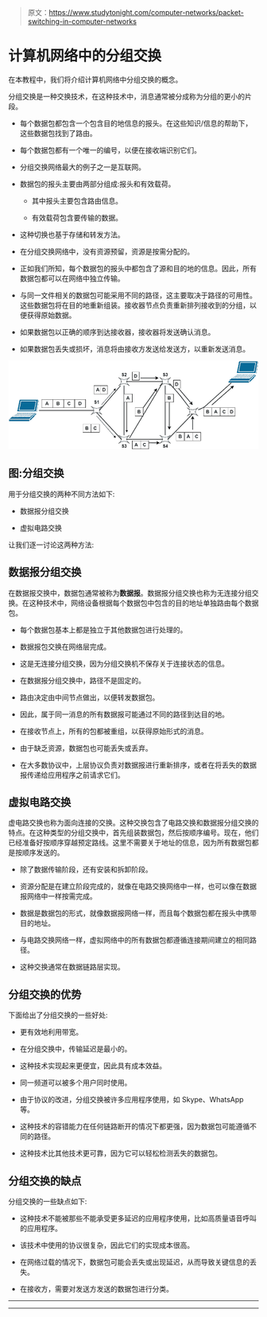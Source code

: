 > 原文：<https://www.studytonight.com/computer-networks/packet-switching-in-computer-networks>

# 计算机网络中的分组交换

在本教程中，我们将介绍计算机网络中分组交换的概念。

分组交换是一种交换技术，在这种技术中，消息通常被分成称为分组的更小的片段。

*   每个数据包都包含一个包含目的地信息的报头。在这些知识/信息的帮助下，这些数据包找到了路由。

*   每个数据包都有一个唯一的编号，以便在接收端识别它们。

*   分组交换网络最大的例子之一是互联网。

*   数据包的报头主要由两部分组成:报头和有效载荷。

    *   其中报头主要包含路由信息。

    *   有效载荷包含要传输的数据。

*   这种切换也基于存储和转发方法。

*   在分组交换网络中，没有资源预留，资源是按需分配的。

*   正如我们所知，每个数据包的报头中都包含了源和目的地的信息。因此，所有数据包都可以在网络中独立传输。

*   与同一文件相关的数据包可能采用不同的路径，这主要取决于路径的可用性。这些数据包将在目的地重新组装。接收器节点负责重新排列接收到的分组，以便获得原始数据。

*   如果数据包以正确的顺序到达接收器，接收器将发送确认消息。

*   如果数据包丢失或损坏，消息将由接收方发送给发送方，以重新发送消息。

![](img/f19f4558f8fa73c19909f55d28b88d60.png)

## 图:分组交换

用于分组交换的两种不同方法如下:

*   数据报分组交换

*   虚拟电路交换

让我们逐一讨论这两种方法:

## 数据报分组交换

在数据报交换中，数据包通常被称为**数据报**。数据报分组交换也称为无连接分组交换。在这种技术中，网络设备根据每个数据包中包含的目的地址单独路由每个数据包。

*   每个数据包基本上都是独立于其他数据包进行处理的。

*   数据报包交换在网络层完成。

*   这是无连接分组交换，因为分组交换机不保存关于连接状态的信息。

*   在数据报分组交换中，路径不是固定的。

*   路由决定由中间节点做出，以便转发数据包。

*   因此，属于同一消息的所有数据报可能通过不同的路径到达目的地。

*   在接收节点上，所有的包都被重组，以获得原始形式的消息。

*   由于缺乏资源，数据包也可能丢失或丢弃。

*   在大多数协议中，上层协议负责对数据报进行重新排序，或者在将丢失的数据报传递给应用程序之前请求它们。

## 虚拟电路交换

虚电路交换也称为面向连接的交换。这种交换包含了电路交换和数据报分组交换的特点。在这种类型的分组交换中，首先组装数据包，然后按顺序编号。现在，他们已经准备好按顺序穿越预定路线。这里不需要关于地址的信息，因为所有数据包都是按顺序发送的。

*   除了数据传输阶段，还有安装和拆卸阶段。

*   资源分配是在建立阶段完成的，就像在电路交换网络中一样，也可以像在数据报网络中一样按需完成。

*   数据是数据包的形式，就像数据报网络一样，而且每个数据包都在报头中携带目的地址。

*   与电路交换网络一样，虚拟网络中的所有数据包都遵循连接期间建立的相同路径。

*   这种交换通常在数据链路层实现。

## 分组交换的优势

下面给出了分组交换的一些好处:

*   更有效地利用带宽。

*   在分组交换中，传输延迟是最小的。

*   这种技术实现起来更便宜，因此具有成本效益。

*   同一频道可以被多个用户同时使用。

*   由于协议的改进，分组交换被许多应用程序使用，如 Skype、WhatsApp 等。
*   这种技术的容错能力在任何链路断开的情况下都更强，因为数据包可能遵循不同的路径。

*   这种技术比其他技术更可靠，因为它可以轻松检测丢失的数据包。

## 分组交换的缺点

分组交换的一些缺点如下:

*   这种技术不能被那些不能承受更多延迟的应用程序使用，比如高质量语音呼叫的应用程序。

*   该技术中使用的协议很复杂，因此它们的实现成本很高。

*   在网络过载的情况下，数据包可能会丢失或出现延迟，从而导致关键信息的丢失。

*   在接收方，需要对发送方发送的数据包进行分类。



* * *

* * *